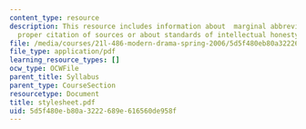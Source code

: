 ```yaml
---
content_type: resource
description: This resource includes information about  marginal abbreviations and
  proper citation of sources or about standards of intellectual honesty.
file: /media/courses/21l-486-modern-drama-spring-2006/5d5f480eb80a3222689e616560de958f_stylesheet.pdf
file_type: application/pdf
learning_resource_types: []
ocw_type: OCWFile
parent_title: Syllabus
parent_type: CourseSection
resourcetype: Document
title: stylesheet.pdf
uid: 5d5f480e-b80a-3222-689e-616560de958f
---
```

